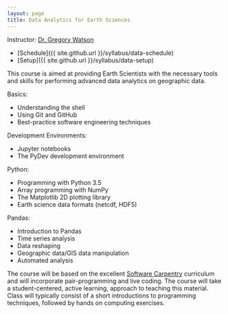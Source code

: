 ```yaml
---
layout: page
title: Data Analytics for Earth Sciences
---
```


Instructor: [Dr. Gregory Watson](mailto:g.watson@computer.org)

* [Schedule]({{ site.github.url }}/syllabus/data-schedule)
* [Setup]({{ site.github.url }}/syllabus/data-setup)

This course is aimed at providing Earth Scientists with the necessary tools and skills for 
performing advanced data analytics on geographic data.

Basics:

* Understanding the shell
* Using Git and GitHub
* Best-practice software engineering techniques

Development Environments:

* Jupyter notebooks 
* The PyDev development environment

Python:

* Programming with Python 3.5
* Array programming with NumPy
* The Matplotlib 2D plotting library 
* Earth science data formats (netcdf, HDF5)

Pandas:

* Introduction to Pandas
* Time series analysis
* Data reshaping
* Geographic data/GIS data manipulation
* Automated analysis

<!--
Advanced Visualization:

* Seaborn
* Bokeh
* Datashader

Machine Learning Primer:

* Introduction to machine learning (scikit-learn)
* Deep learning (Theano/TensorFlow/Keras)
-->
The course will be based on the excellent [Software Carpentry](http://software-carpentry.org/) 
curriculum and will incorporate pair-programming and live coding. The course will take a
student-centered, active learning, approach to teaching this material. Class
will typically consist of a short introductions to programming techniques, followed by 
hands on computing exercises.
